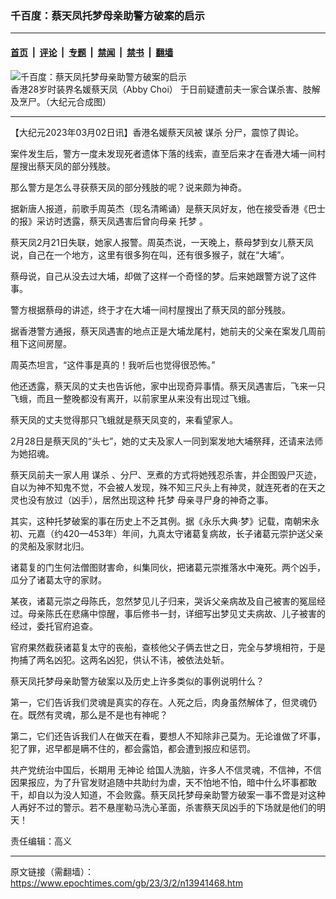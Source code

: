 ### 千百度：蔡天凤托梦母亲助警方破案的启示

---

#### [首页](../../../..?n13941468) &nbsp;|&nbsp; [评论](../../../../../epoch-comment?n13941468) &nbsp;|&nbsp; [专题](../../../../../epoch-special?n13941468) &nbsp;|&nbsp; [禁闻](../../../../../epoch-news?n13941468) &nbsp;|&nbsp; [禁书](../../../../../books?n13941468) &nbsp;|&nbsp; [翻墙](https://github.com/gfw-breaker/nogfw/blob/master/README.md?n13941468)


<div><img alt="千百度：蔡天凤托梦母亲助警方破案的启示" class="attachment-djy_600_400 size-djy_600_400 wp-post-image" src="https://i.epochtimes.com/assets/uploads/2023/03/id13941495-choi-c.002-.jpeg"/>
<div class="caption">
 香港28岁时装界名媛蔡天凤（Abby Choi） 于日前疑遭前夫一家合谋杀害、肢解及烹尸。（大纪元合成图）
</div></div><hr/><div class="post_content" id="artbody" itemprop="articleBody">
 <!-- article content begin -->
 <p>
  【大纪元2023年03月02日讯】香港名媛蔡天凤被
  <ok href="https://www.epochtimes.com/gb/tag/%E8%B0%8B%E6%9D%80.html">
   谋杀
  </ok>
  分尸，震惊了舆论。
 </p>
 <p>
  案件发生后，警方一度未发现死者遗体下落的线索，直至后来才在香港大埔一间村屋搜出蔡天凤的部分残肢。
 </p>
 <p>
  那么警方是怎么寻获蔡天凤的部分残肢的呢？说来颇为神奇。
 </p>
 <p>
  据新唐人报道，前歌手周英杰（现名清晞诵）是蔡天凤好友，他在接受香港《巴士的报》采访时透露，蔡天凤遇害后曾向母亲
  <ok href="https://www.epochtimes.com/gb/tag/%E6%89%98%E6%A2%A6.html">
   托梦
  </ok>
  。
 </p>
 <p>
  蔡天凤2月21日失联，她家人报警。周英杰说，一天晚上，蔡母梦到女儿蔡天凤说，自己在一个地方，这里有很多狗在叫，还有很多猴子，就在“大埔”。
 </p>
 <p>
  蔡母说，自己从没去过大埔，却做了这样一个奇怪的梦。后来她跟警方说了这件事。
 </p>
 <p>
  警方根据蔡母的讲述，终于才在大埔一间村屋搜出了蔡天凤的部分残肢。
 </p>
 <p>
  据香港警方通报，蔡天凤遇害的地点正是大埔龙尾村，她前夫的父亲在案发几周前租下这间房屋。
 </p>
 <p>
  周英杰坦言，“这件事是真的！我听后也觉得很恐怖。”
 </p>
 <p>
  他还透露，蔡天凤的丈夫也告诉他，家中出现奇异事情。蔡天凤遇害后，飞来一只飞蛾，而且一整晚都没有离开，以前家里从来没有出现过飞蛾。
 </p>
 <p>
  蔡天凤的丈夫觉得那只飞蛾就是蔡天凤变的，来看望家人。
 </p>
 <p>
  2月28日是蔡天凤的“头七”，她的丈夫及家人一同到案发地大埔祭拜，还请来法师为她招魂。
 </p>
 <p>
  蔡天凤前夫一家人用
  <ok href="https://www.epochtimes.com/gb/tag/%E8%B0%8B%E6%9D%80.html">
   谋杀
  </ok>
  、分尸、烹煮的方式将她残忍杀害，并企图毁尸灭迹，自以为神不知鬼不觉，不会被人发现，殊不知三尺头上有神灵，就连死者的在天之灵也没有放过（凶手），居然出现这种
  <ok href="https://www.epochtimes.com/gb/tag/%E6%89%98%E6%A2%A6.html">
   托梦
  </ok>
  母亲寻尸身的神奇之事。
 </p>
 <p>
  其实，这种托梦破案的事在历史上不乏其例。据《永乐大典‧梦》记载，南朝宋永初、元嘉（约420—453年）年间，九真太守诸葛复病故，长子诸葛元崇护送父亲的灵船及家财北归。
 </p>
 <p>
  诸葛复的门生何法僧图财害命，纠集同伙，把诸葛元崇推落水中淹死。两个凶手，瓜分了诸葛太守的家财。
 </p>
 <p>
  某夜，诸葛元崇之母陈氏，忽然梦见儿子归来，哭诉父亲病故及自己被害的冤屈经过。母亲陈氏在悲痛中惊醒，事后修书一封，详细写出梦见丈夫病故、儿子被害的经过，委托官府追查。
 </p>
 <p>
  官府果然截获诸葛复太守的丧船，查核他父子俩去世之日，完全与梦境相符，于是拘捕了两名凶犯。这两名凶犯，供认不讳，被依法处斩。
 </p>
 <p>
  蔡天凤托梦母亲助警方破案以及历史上许多类似的事例说明什么？
 </p>
 <p>
  第一，它们告诉我们灵魂是真实的存在。人死之后，肉身虽然解体了，但灵魂仍在。既然有灵魂，那么是不是也有神呢？
 </p>
 <p>
  第二，它们还告诉我们人在做天在看，要想人不知除非己莫为。无论谁做了坏事，犯了罪，迟早都是瞒不住的，都会露馅，都会遭到报应和惩罚。
 </p>
 <p>
  共产党统治中国后，长期用
  <ok href="https://www.epochtimes.com/gb/tag/%E6%97%A0%E7%A5%9E%E8%AE%BA.html">
   无神论
  </ok>
  给国人洗脑，许多人不信灵魂，不信神，不信因果报应，为了升官发财追随中共助纣为虐，天不怕地不怕，暗中什么坏事都敢干，却自以为没人知道，不会败露。蔡天凤托梦母亲助警方破案一事不啻是对这种人再好不过的警示。若不悬崖勒马洗心革面，杀害蔡天凤凶手的下场就是他们的明天！
 </p>
 <p>
  责任编辑：高义
 </p>
 <!-- article content end -->
 <div id="below_article_ad">
 </div>
</div>


---

原文链接（需翻墙）：https://www.epochtimes.com/gb/23/3/2/n13941468.htm